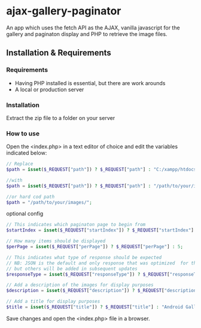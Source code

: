 # ajax-gallery-paginator
An app which uses the fetch API as the AJAX, vanilla javascript for the gallery and paginaton display and PHP to retrieve the image files.

## Installation & Requirements
### Requirements
- Having PHP installed is essential, but there are work arounds
- A local or production server

### Installation
Extract the zip file to a folder on your server

### How to use
Open the <index.php> in a text editor of choice and edit the variables indicated below:

``` php
// Replace
$path = isset($_REQUEST["path"]) ? $_REQUEST["path"] : "C:/xampp/htdocs/www/_assets/img/gallery/";

//with
$path = isset($_REQUEST["path"]) ? $_REQUEST["path"] : "/path/to/your/images/";

//or hard cod path
$path = "/path/to/your/images/";
```

optional config
``` php
// This indicates which paginaton page to begin from
$startIndex = isset($_REQUEST["startIndex"]) ? $_REQUEST["startIndex"] : 0;

// How many items should be displayed
$perPage = isset($_REQUEST["perPage"]) ? $_REQUEST["perPage"] : 5;

// This indicates what type of response should be expected
// NB: JSON is the default and only response that was optimized  for this app, 
// but others will be added in subsequent updates
$responseType = isset($_REQUEST["responseType"]) ? $_REQUEST["responseType"] : "json";

// Add a description of the images for display purposes
$description = isset($_REQUEST["description"]) ? $_REQUEST["description"] : "Photos from the android development folder";

// Add a title for display purposes
$title = isset($_REQUEST["title"]) ? $_REQUEST["title"] : "Android Gallery";
```
Save changes and open the <index.php> file in a browser.
